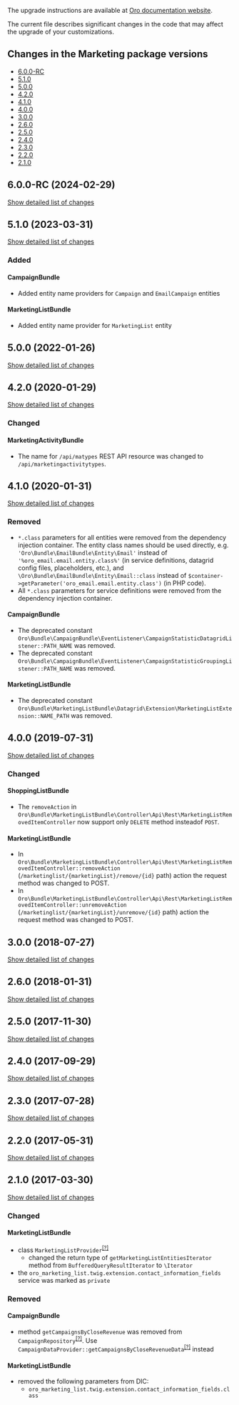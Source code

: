The upgrade instructions are available at [Oro documentation website](https://doc.oroinc.com/master/backend/setup/upgrade-to-new-version/).

The current file describes significant changes in the code that may affect the upgrade of your customizations.

## Changes in the Marketing package versions

- [6.0.0-RC](#600-rc-2024-02-29)
- [5.1.0](#510-2023-03-31)
- [5.0.0](#500-2022-01-26)
- [4.2.0](#420-2020-01-29)
- [4.1.0](#410-2020-01-31)
- [4.0.0](#400-2019-07-31)
- [3.0.0](#300-2018-07-27)
- [2.6.0](#260-2018-01-31)
- [2.5.0](#250-2017-11-30)
- [2.4.0](#240-2017-09-29)
- [2.3.0](#230-2017-07-28)
- [2.2.0](#220-2017-05-31)
- [2.1.0](#210-2017-03-30)

## 6.0.0-RC (2024-02-29)
[Show detailed list of changes](incompatibilities-6-0-rc.md)

## 5.1.0 (2023-03-31)
[Show detailed list of changes](incompatibilities-5-1.md)

### Added

#### CampaignBundle
* Added entity name providers for `Campaign` and `EmailCampaign` entities

#### MarketingListBundle
* Added entity name provider for `MarketingList` entity


## 5.0.0 (2022-01-26)
[Show detailed list of changes](incompatibilities-5-0.md)

## 4.2.0 (2020-01-29)
[Show detailed list of changes](incompatibilities-4-2.md)

### Changed

#### MarketingActivityBundle
* The name for `/api/matypes` REST API resource was changed to `/api/marketingactivitytypes`.

## 4.1.0 (2020-01-31)
[Show detailed list of changes](incompatibilities-4-1.md)

### Removed
* `*.class` parameters for all entities were removed from the dependency injection container.
The entity class names should be used directly, e.g. `'Oro\Bundle\EmailBundle\Entity\Email'`
instead of `'%oro_email.email.entity.class%'` (in service definitions, datagrid config files, placeholders, etc.), and
`\Oro\Bundle\EmailBundle\Entity\Email::class` instead of `$container->getParameter('oro_email.email.entity.class')`
(in PHP code).
* All `*.class` parameters for service definitions were removed from the dependency injection container.

#### CampaignBundle
* The deprecated constant `Oro\Bundle\CampaignBundle\EventListener\CampaignStatisticDatagridListener::PATH_NAME` was removed.
* The deprecated constant `Oro\Bundle\CampaignBundle\EventListener\CampaignStatisticGroupingListener::PATH_NAME` was removed.

#### MarketingListBundle
* The deprecated constant `Oro\Bundle\MarketingListBundle\Datagrid\Extension\MarketingListExtension::NAME_PATH` was removed.

## 4.0.0 (2019-07-31)
[Show detailed list of changes](incompatibilities-4-0.md)

### Changed

#### ShoppingListBundle

* The `removeAction` in `Oro\Bundle\MarketingListBundle\Controller\Api\Rest\MarketingListRemovedItemController` now support only `DELETE` method insteadof `POST`.

#### MarketingListBundle
* In `Oro\Bundle\MarketingListBundle\Controller\Api\Rest\MarketingListRemovedItemController::removeAction` 
 (`/marketinglist/{marketingList}/remove/{id}` path)
 action the request method was changed to POST. 
* In `Oro\Bundle\MarketingListBundle\Controller\Api\Rest\MarketingListRemovedItemController::unremoveAction` 
 (`/marketinglist/{marketingList}/unremove/{id}` path)
 action the request method was changed to POST. 

## 3.0.0 (2018-07-27)

[Show detailed list of changes](incompatibilities-3-0.md)

## 2.6.0 (2018-01-31)
[Show detailed list of changes](incompatibilities-2-6.md)

## 2.5.0 (2017-11-30)
[Show detailed list of changes](incompatibilities-2-5.md)

## 2.4.0 (2017-09-29)
[Show detailed list of changes](incompatibilities-2-4.md)

## 2.3.0 (2017-07-28)
[Show detailed list of changes](incompatibilities-2-3.md)

## 2.2.0 (2017-05-31)
[Show detailed list of changes](incompatibilities-2-2.md)

## 2.1.0 (2017-03-30)
[Show detailed list of changes](incompatibilities-2-1.md)

### Changed
#### MarketingListBundle
* class `MarketingListProvider`<sup>[[?]](https://github.com/oroinc/OroCRMMarketingBundle/tree/2.1.0/src/Oro/Bundle/MarketingListBundle/Provider/MarketingListProvider.php "Oro\Bundle\MarketingListBundle\Provider\MarketingListProvider")</sup>
    - changed the return type of `getMarketingListEntitiesIterator` method from `BufferedQueryResultIterator` to `\Iterator`
* the `oro_marketing_list.twig.extension.contact_information_fields` service was marked as `private`
### Removed
#### CampaignBundle
* method `getCampaignsByCloseRevenue` was removed from `CampaignRepository`<sup>[[?]](https://github.com/oroinc/OroCRMMarketingBundle/tree/2.1.0/src/Oro/Bundle/CampaignBundle/Entity/Repository/CampaignRepository.php "Oro\Bundle\CampaignBundle\Entity\Repository\CampaignRepository")</sup>. Use `CampaignDataProvider::getCampaignsByCloseRevenueData`<sup>[[?]](https://github.com/oroinc/OroCRMMarketingBundle/tree/2.1.0/src/Oro/Bundle/CampaignBundle/Dashboard/CampaignDataProvider.php#L81 "Oro\Bundle\CampaignBundle\Dashboard\CampaignDataProvider::getCampaignsByCloseRevenueData")</sup> instead
#### MarketingListBundle
* removed the following parameters from DIC:
    - `oro_marketing_list.twig.extension.contact_information_fields.class`
